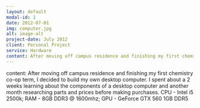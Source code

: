 ```yaml
---
layout: default
modal-id: 1
date: 2012-07-01
img: computer.jpg
alt: image-alt
project-date: July 2012
client: Personal Project
service: Hardware
content: After moving off campus residence and finishing my first chemistry co-op term, I decided to build my own desktop computer. I spent about a 2 weeks learning about the components of a desktop computer and another month researching parts and prices before making purchases. CPU - Intel i5 2500k; RAM - 8GB DDR3 @ 1600mhz; GPU - GeForce GTX 560 1GB DDR5
---
```

content: After moving off campus residence and finishing my first chemistry co-op term, I decided to build my own desktop computer. I spent about a 2 weeks learning about the components of a desktop computer and another month researching parts and prices before making purchases. CPU - Intel i5 2500k; RAM - 8GB DDR3 @ 1600mhz; GPU - GeForce GTX 560 1GB DDR5



